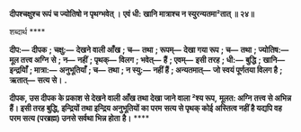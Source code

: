 **दीपश्चक्षुश्च रूपं च ज्योतिषो न पृथग्भवेत् ।** **एवं धी: खानि मात्राश्च न स्युरन्यतमा²तात् ॥ २४॥** 

शब्दार्थ **** 

**दीप:—** **दीपक** **; चक्षु:—** **देखने वाली आँख** **; च—** **तथा** **; रूपम्—** **देखा गया रूप** **; च—** **तथा** **; ज्योतिष:—** **मूल तत्त्व अग्नि** **से** **; न—** **नहीं** **; पृथक्—** **विलग** **; भवेत्—** **हैं** **; एवम्—** **इसी तरह** **; धी:—** **बुद्धि** **; खानि—** **इन्द्रयिाँ** **; मात्रा:—** **अनुभूतियाँ** **; च—** **तथा** **; न स्यु:—** **नहीं हैं** **; अन्यतमात्—** **जो स्वयं पूर्णतया विलग है** **; ऋतात्—** **सत्य से।** **.** 

**दीपक, उस दीपक के प्रकाश से देखने वाली आँख तथा देखा जाने वाला ²श्य रूप,** **मूलत: अग्नि तत्त्व से अभिन्न हैं। इसी तरह बुद्धि, इन्द्रियों तथा इन्द्रिय अनुभूतियों का परम** **सत्य से पृथक् कोई अस्तित्व नहीं है यद्यपि वह परम सत्य (परब्रह्म) उनसे सर्वथा भिन्न होता** **है।** **** 